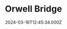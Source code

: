 ---
date: 2024-03-16T12:45:34.000Z
title: Orwell Bridge
latitude: 52.026995423375716
longitude: 1.1670398712158203
category: checkin
---